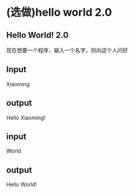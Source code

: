 # (选做)hello world 2.0

## Hello World! 2.0

现在想要一个程序，输入一个名字，则向这个人问好

## Input
Xiaoming

## output
Hello Xiaoming!

## input 
World

## output
Hello World!